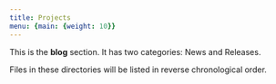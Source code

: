 ```yaml
---
title: Projects
menu: {main: {weight: 10}}
---
```


This is the **blog** section. It has two categories: News and Releases.

Files in these directories will be listed in reverse chronological order.
